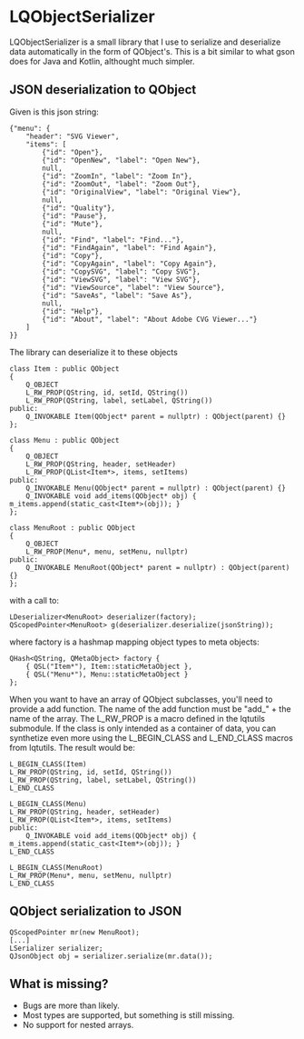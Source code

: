 # LQObjectSerializer
LQObjectSerializer is a small library that I use to serialize and deserialize data automatically in the form of QObject's. This is a bit similar to what gson does for Java and Kotlin, althought much simpler.
## JSON deserialization to QObject
Given is this json string:
```
{"menu": {
    "header": "SVG Viewer",
    "items": [
        {"id": "Open"},
        {"id": "OpenNew", "label": "Open New"},
        null,
        {"id": "ZoomIn", "label": "Zoom In"},
        {"id": "ZoomOut", "label": "Zoom Out"},
        {"id": "OriginalView", "label": "Original View"},
        null,
        {"id": "Quality"},
        {"id": "Pause"},
        {"id": "Mute"},
        null,
        {"id": "Find", "label": "Find..."},
        {"id": "FindAgain", "label": "Find Again"},
        {"id": "Copy"},
        {"id": "CopyAgain", "label": "Copy Again"},
        {"id": "CopySVG", "label": "Copy SVG"},
        {"id": "ViewSVG", "label": "View SVG"},
        {"id": "ViewSource", "label": "View Source"},
        {"id": "SaveAs", "label": "Save As"},
        null,
        {"id": "Help"},
        {"id": "About", "label": "About Adobe CVG Viewer..."}
    ]
}}
```
The library can deserialize it to these objects
```
class Item : public QObject
{
    Q_OBJECT
    L_RW_PROP(QString, id, setId, QString())
    L_RW_PROP(QString, label, setLabel, QString())
public:
    Q_INVOKABLE Item(QObject* parent = nullptr) : QObject(parent) {}
};

class Menu : public QObject
{
    Q_OBJECT
    L_RW_PROP(QString, header, setHeader)
    L_RW_PROP(QList<Item*>, items, setItems)
public:
    Q_INVOKABLE Menu(QObject* parent = nullptr) : QObject(parent) {}
    Q_INVOKABLE void add_items(QObject* obj) { m_items.append(static_cast<Item*>(obj)); }
};

class MenuRoot : public QObject
{
    Q_OBJECT
    L_RW_PROP(Menu*, menu, setMenu, nullptr)
public:
    Q_INVOKABLE MenuRoot(QObject* parent = nullptr) : QObject(parent) {}
};
```
with a call to:
```
LDeserializer<MenuRoot> deserializer(factory);
QScopedPointer<MenuRoot> g(deserializer.deserialize(jsonString));
```
where factory is a hashmap mapping object types to meta objects:
```
QHash<QString, QMetaObject> factory {
    { QSL("Item*"), Item::staticMetaObject },
    { QSL("Menu*"), Menu::staticMetaObject }
};
```
When you want to have an array of QObject subclasses, you'll need to provide a add function. The name of the add function must be "add_" + the name of the array.
The L_RW_PROP is a macro defined in the lqtutils submodule. If the class is only intended as a container of data, you can synthetize even more using the L_BEGIN_CLASS and L_END_CLASS macros from lqtutils. The result would be:
```
L_BEGIN_CLASS(Item)
L_RW_PROP(QString, id, setId, QString())
L_RW_PROP(QString, label, setLabel, QString())
L_END_CLASS

L_BEGIN_CLASS(Menu)
L_RW_PROP(QString, header, setHeader)
L_RW_PROP(QList<Item*>, items, setItems)
public:
    Q_INVOKABLE void add_items(QObject* obj) { m_items.append(static_cast<Item*>(obj)); }
L_END_CLASS

L_BEGIN_CLASS(MenuRoot)
L_RW_PROP(Menu*, menu, setMenu, nullptr)
L_END_CLASS
```
## QObject serialization to JSON
```
QScopedPointer mr(new MenuRoot);
[...]
LSerializer serializer;
QJsonObject obj = serializer.serialize(mr.data());
```
## What is missing?
* Bugs are more than likely.
* Most types are supported, but something is still missing.
* No support for nested arrays.